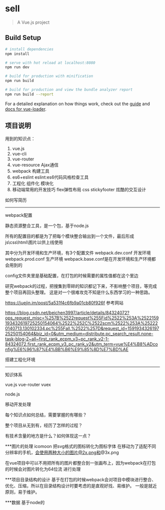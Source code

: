 # sell

> A Vue.js project

## Build Setup

``` bash
# install dependencies
npm install

# serve with hot reload at localhost:8080
npm run dev

# build for production with minification
npm run build

# build for production and view the bundle analyzer report
npm run build --report
```

For a detailed explanation on how things work, check out the [guide](http://vuejs-templates.github.io/webpack/) and [docs for vue-loader](http://vuejs.github.io/vue-loader).

## 项目说明

用到的知识点：
1. vue.js
2. vue-cli
3. vue-router
4. vue-resource Ajax通信
5. webpack 构建工具
6. es6+eslint eslint:es6代码风格检查工具
7. 工程化  组件化  模块化
8. 移动端常用的开发技巧
flex弹性布局
css stickyfooter
炫酷的交互设计

如何写简历

------------------
webpack配置

静态资源整合工具，是一个包，基于node.js

所有的配置目的都是为了把每个模块整合输出到一个文件，最后形成js\css\html\图片以供上线使用

其中分为开发环境和生产环境，有3个配置文件
webpack.dev.conf 开发环境
webpack.prod.conf 生产环境
webpack.base.conf是在开发环境和生产环境都会用到的


config文件夹里是基础配置，在打包的时候需要的属性值都在这个里边 



研究webpack的过程，把搜集到零碎的知识都记下来，不影响整个项目，等完成整个项目再回头整理。
这是对一个很难攻克不知是什么东西学习的一种思路。

https://juejin.im/post/5a531f4c6fb9a01cb80f926f 参考网站

https://blog.csdn.net/beichen3997/article/details/84324072?ops_request_misc=%257B%2522request%255Fid%2522%253A%2522159193432619725250154064%2522%252C%2522scm%2522%253A%252220140713.130102334.pc%255Fall.%2522%257D&request_id=159193432619725250154064&biz_id=0&utm_medium=distribute.pc_search_result.none-task-blog-2~all~first_rank_ecpm_v3~pc_rank_v2-1-84324072.first_rank_ecpm_v3_pc_rank_v2&utm_term=vue%E4%B8%ADconfig%E6%96%87%E4%BB%B6%E9%85%8D%E7%BD%AE


搭建工程化环境

------------------
知识体系

vue.js vue-router vuex

node.js

移动开发处理

每个知识点如何总结，需要掌握的有哪些？

整个项目从无到有，经历了怎样的过程？

有技术含量的地方是什么？如何体现这一点？

***图片的处理
icomoon 把svg格式的图标转化为图标字体
在移动为了适配不同分辨率的手机，会使用两种大小的图片@2x.png和@3x.png

在vue项目中可以不用把所有的图片都整合到一张画布上，因为webpack在打包的时候会对图片转化为64位流
进行处理

***项目目录结构的设计
基于在打包的时候webpack会对项目中模块进行整合、优化、压缩，所以在目录结构设计时要考虑的是直观好找、易维护。
一般是就近原则，易于维护。

***数据
基于node的









